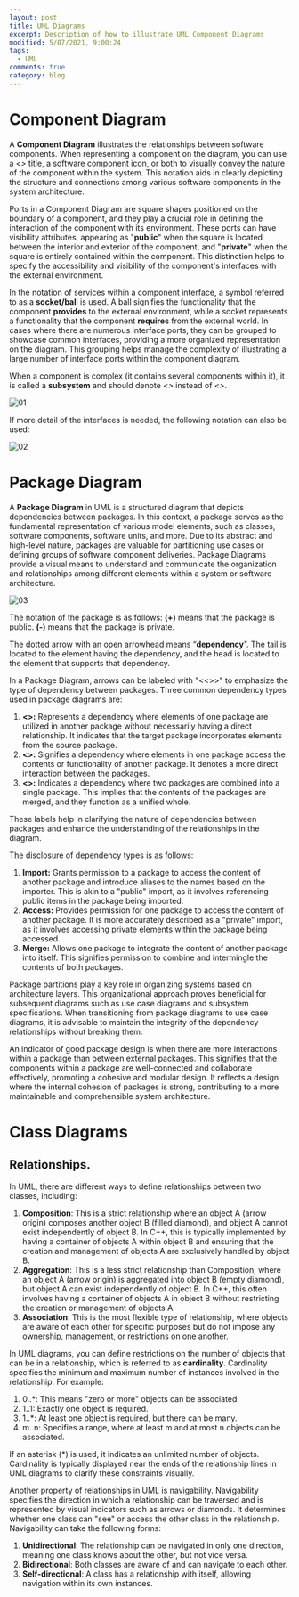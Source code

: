 ```yaml
---
layout: post
title: UML Diagrams
excerpt: Description of how to illustrate UML Component Diagrams
modified: 5/07/2021, 9:00:24
tags:
  - UML
comments: true
category: blog
---
```

# Component Diagram
A **Component Diagram** illustrates the relationships between software components. When representing a component on the diagram, you can use a _<<component>>_ title, a software component icon, or both to visually convey the nature of the component within the system. This notation aids in clearly depicting the structure and connections among various software components in the system architecture.

Ports in a Component Diagram are square shapes positioned on the boundary of a component, and they play a crucial role in defining the interaction of the component with its environment. These ports can have visibility attributes, appearing as "**public**" when the square is located between the interior and exterior of the component, and "**private**" when the square is entirely contained within the component. This distinction helps to specify the accessibility and visibility of the component's interfaces with the external environment.

In the notation of services within a component interface, a symbol referred to as a **socket/bal**l is used. A ball signifies the functionality that the component **provides** to the external environment, while a socket represents a functionality that the component **requires** from the external world. In cases where there are numerous interface ports, they can be grouped to showcase common interfaces, providing a more organized representation on the diagram. This grouping helps manage the complexity of illustrating a large number of interface ports within the component diagram.

When a component is complex (it contains several components within it), it is called a **subsystem** and should denote _<<subsystem>>_ instead of _<<component>>_.

![01](https://github.com/CharlieHdzMx/CharlieHdzMx.github.io/assets/6202653/cb7faf5b-25ea-463c-b89e-7223f00a9f67)

If more detail of the interfaces is needed, the following notation can also be used:

![02](https://github.com/CharlieHdzMx/CharlieHdzMx.github.io/assets/6202653/c19dcbfc-88d3-487e-81c8-6af83611e4c2)

# Package Diagram
A **Package Diagram** in UML is a structured diagram that depicts dependencies between packages. In this context, a package serves as the fundamental representation of various model elements, such as classes, software components, software units, and more. Due to its abstract and high-level nature, packages are valuable for partitioning use cases or defining groups of software component deliveries. Package Diagrams provide a visual means to understand and communicate the organization and relationships among different elements within a system or software architecture.

![03](https://github.com/CharlieHdzMx/CharlieHdzMx.github.io/assets/6202653/7484af1c-0b4a-4d03-9138-0ded649b8ba6)

The notation of the package is as follows:
**(+)** means that the package is public.
**(-)** means that the package is private.

The dotted arrow with an open arrowhead means “**dependency**”. The tail is located to the element having the dependency, and the head is located to the element that supports that dependency.

In a Package Diagram, arrows can be labeled with "<<>>" to emphasize the type of dependency between packages. Three common dependency types used in package diagrams are:

1. **<<import>>:** Represents a dependency where elements of one package are utilized in another package without necessarily having a direct relationship. It indicates that the target package incorporates elements from the source package.
2. **<<access>>:** Signifies a dependency where elements in one package access the contents or functionality of another package. It denotes a more direct interaction between the packages.
3. **<<merge>>:** Indicates a dependency where two packages are combined into a single package. This implies that the contents of the packages are merged, and they function as a unified whole.

These labels help in clarifying the nature of dependencies between packages and enhance the understanding of the relationships in the diagram.

The disclosure of dependency types is as follows:

1. **Import:** Grants permission to a package to access the content of another package and introduce aliases to the names based on the importer. This is akin to a "public" import, as it involves referencing public items in the package being imported.
2. **Access:** Provides permission for one package to access the content of another package. It is more accurately described as a "private" import, as it involves accessing private elements within the package being accessed.
3. **Merge:** Allows one package to integrate the content of another package into itself. This signifies permission to combine and intermingle the contents of both packages.

Package partitions play a key role in organizing systems based on architecture layers. This organizational approach proves beneficial for subsequent diagrams such as use case diagrams and subsystem specifications. When transitioning from package diagrams to use case diagrams, it is advisable to maintain the integrity of the dependency relationships without breaking them.

An indicator of good package design is when there are more interactions within a package than between external packages. This signifies that the components within a package are well-connected and collaborate effectively, promoting a cohesive and modular design. It reflects a design where the internal cohesion of packages is strong, contributing to a more maintainable and comprehensible system architecture.

# Class Diagrams

## Relationships.

In UML, there are different ways to define relationships between two classes, including:

1. **Composition**: This is a strict relationship where an object A (arrow origin) composes another object B (filled diamond), and object A cannot exist independently of object B. In C++, this is typically implemented by having a container of objects A within object B and ensuring that the creation and management of objects A are exclusively handled by object B.
2. **Aggregation**: This is a less strict relationship than Composition, where an object A (arrow origin) is aggregated into object B (empty diamond), but object A can exist independently of object B. In C++, this often involves having a container of objects A in object B without restricting the creation or management of objects A.
3. **Association**: This is the most flexible type of relationship, where objects are aware of each other for specific purposes but do not impose any ownership, management, or restrictions on one another.

In UML diagrams, you can define restrictions on the number of objects that can be in a relationship, which is referred to as **cardinality**. Cardinality specifies the minimum and maximum number of instances involved in the relationship. For example:

1. 0..*: This means "zero or more" objects can be associated.
2. 1..1: Exactly one object is required.
3. 1..*: At least one object is required, but there can be many.
4. m..n: Specifies a range, where at least m and at most n objects can be associated.

If an asterisk (*) is used, it indicates an unlimited number of objects. Cardinality is typically displayed near the ends of the relationship lines in UML diagrams to clarify these constraints visually.

Another property of relationships in UML is navigability. Navigability specifies the direction in which a relationship can be traversed and is represented by visual indicators such as arrows or diamonds. It determines whether one class can "see" or access the other class in the relationship. Navigability can take the following forms:

1. **Unidirectional**: The relationship can be navigated in only one direction, meaning one class knows about the other, but not vice versa.
2. **Bidirectional**: Both classes are aware of and can navigate to each other.
3. **Self-directional**: A class has a relationship with itself, allowing navigation within its own instances.

